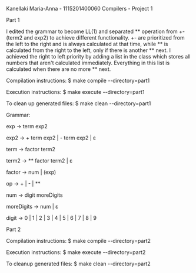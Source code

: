 Kanellaki Maria-Anna - 1115201400060
Compilers - Project 1


Part 1

I edited the grammar to become LL(1) and separated ** operation from +- (term2 and exp2) to achieve different 
functionality. +- are prioritized from the left to the right and is always calculated at that time, while ** is 
calculated from the right to the left, only if there is another ** next. I achieved the right to left priority by adding
a list in the class which stores all numbers that aren't calculated immediately. Everything in this list is calculated
when there are no more ** next.


Compilation instructions:
$ make compile --directory=part1

Execution instructions:
$ make execute --directory=part1

To clean up generated files:
$ make clean --directory=part1


Grammar:

exp -> term exp2

exp2 -> + term exp2
        | - term exp2
        | ε

term -> factor term2

term2 -> ** factor term2
        | ε

factor -> num 
        | (exp)

op -> +
    | -
    | **

num -> digit moreDigits

moreDigits -> num
            | ε

digit -> 0 | 1 | 2 | 3 | 4 | 5 | 6 | 7 | 8 | 9



Part 2

Compilation instructions:
$ make compile --directory=part2

Execution instructions:
$ make execute --directory=part2

To cleanup generated files:
$ make clean --directory=part2


